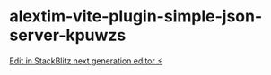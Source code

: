 # alextim-vite-plugin-simple-json-server-kpuwzs

[Edit in StackBlitz next generation editor ⚡️](https://stackblitz.com/~/github.com/matefs/alextim-vite-plugin-simple-json-server-kpuwzs)